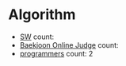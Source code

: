 # Algorithm

- [SW](https://swexpertacademy.com/main/capacityTest/main.do)   count:
- [Baekjoon Online Judge](https://www.acmicpc.net/)   count: 
- [programmers](https://programmers.co.kr/learn/challenges)  count: 2
